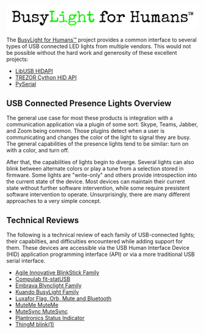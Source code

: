 ![BusyLight Project Logo][1]

The [BusyLight for Humans™][0] project provides a common interface to
several types of USB connected LED lights from multiple vendors. This
would not be possible without the hard work and generosity of
these excellent projects:

- [LibUSB HIDAPI][H]
- [TREZOR Cython HID API][T]
- [PySerial][S]

## USB Connected Presence Lights Overview

The general use case for most these products is integration with a
communication application via a plugin of some sort: Skype, Teams,
Jabber, and Zoom being common. Those plugins detect when a user is
communicating and changes the color of the light to signal they
are busy. The general capabilities of the presence lights tend to be
similar: turn on with a color, and turn off.

After that, the capabilities of lights begin to diverge. Several
lights can also blink between alternate colors or play a tune from a
selection stored in firmware. Some lights are "write-only" and others
provide introspection into the current state of the device. Most
devices can maintain their current state without further software
intervention, while some require presistent software intervention to
operate. Unsurprisingly, there are many different approaches to a very
simple concept.

## Technical Reviews

The following is a technical review of each family of USB-connected
lights; their capabilties, and difficulties encountered while adding
support for them. These devices are accessible via the USB
Human Interface Device (HID) application programming interface
(API) or via a more traditional USB serial interface.

- [Agile Innovative BlinkStick Family][6]
- [Compulab fit-statUSB][9]
- [Embrava Blynclight Family][2]
- [Kuando BusyLight Family][3]
- [Luxafor Flag, Orb, Mute and Bluetooth][4]
- [MuteMe MuteMe][7]
- [MuteSync MuteSync][8]
- [Plantronics Status Indicator][2]
- [ThingM blink(1)][5]


[0]: https://github.com/JnyJny/busylight
[1]: assets/Unstacked-Logo-Light.png

[H]: https://github.com/libusb/hidapi
[T]: https://github.com/trezor/cython-hidapi
[S]: https://github.com/pyserial/pyserial

[2]: devices/embrava.md
[3]: devices/kuando.md
[4]: devices/luxafor.md
[5]: devices/thingm.md
[6]: devices/agile_innovative.md
[7]: devices/muteme.md
[8]: devices/mutesync.md
[9]: devices/compulab.md
